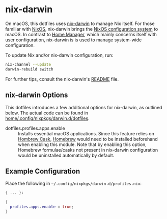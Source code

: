 # nix-darwin

On macOS, this dotfiles uses [nix-darwin][1] to manage Nix itself. For those
familiar with [NixOS][2], nix-darwin brings the [NixOS configuration system][3]
to macOS.  In contrast to [Home Manager][3], which mainly concerns itself with
user configuration, nix-darwin is is used to manage system-wide configuration.

To update Nix and/or nix-darwin configuration, run:

```sh
nix-channel --update
darwin-rebuild switch
```

For further tips, consult the nix-darwin's [README][4] file.

## nix-darwin Options

This dotfiles introduces a few additional options for nix-darwin, as outlined
below. The actual code can be found in [home/.config/nixpkgs/darwin.d/dotfiles][5].

<dl>
  <dt>dotfiles.profiles.apps.enable</dt>
  <dd>
    Installs essential macOS applications. Since this feature relies on
    <a href="https://github.com/Homebrew/homebrew-cask">Hombrew Cask</a>,
    <a href="https://brew.sh">Homebrew</a> would need to be installed beforehand
    when enabling this module. Note that by enabling this option, Homebrew
    formulae/casks not present in nix-darwin configuration would be uninstalled
    automatically by default.
  </dd>
</dl>

## Example Configuration

Place the following in `~/.config/nixpkgs/darwin.d/profiles.nix`:

```nix
{ ... }:

{
  profiles.apps.enable = true;
}
```
[1]: https://github.com/LnL7/nix-darwin
[2]: https://nixos.org
[3]: https://github.com/nix-community/home-manager
[4]: https://github.com/LnL7/nix-darwin/blob/master/README.md
[5]: ../home/.config/nixpkgs/darwin.d/dotfiles
